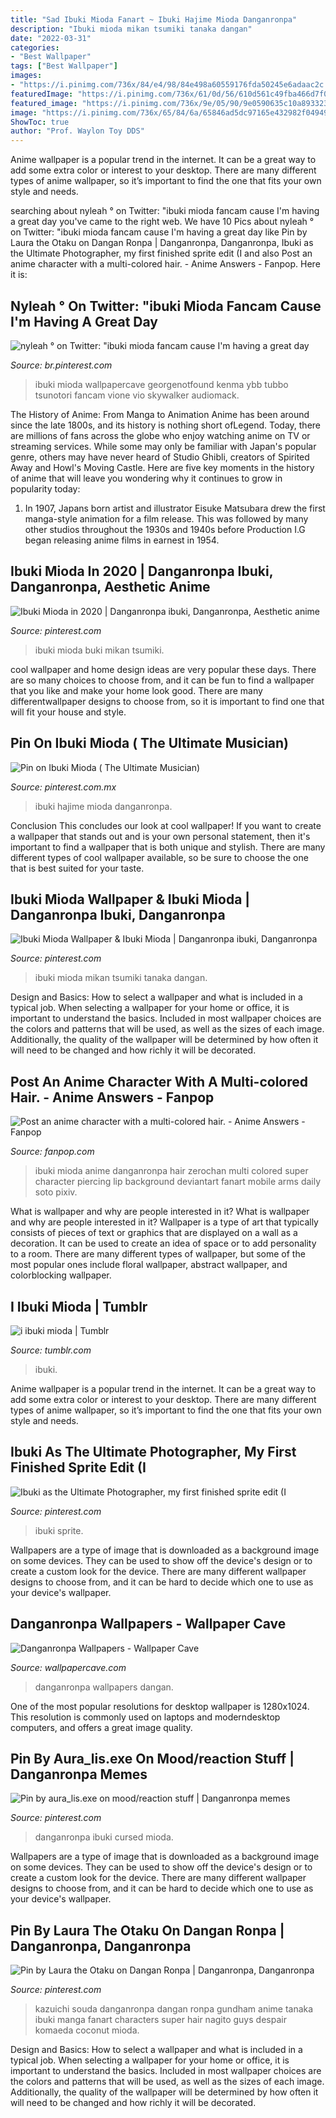 ```yaml
---
title: "Sad Ibuki Mioda Fanart ~ Ibuki Hajime Mioda Danganronpa"
description: "Ibuki mioda mikan tsumiki tanaka dangan"
date: "2022-03-31"
categories:
- "Best Wallpaper"
tags: ["Best Wallpaper"]
images:
- "https://i.pinimg.com/736x/84/e4/98/84e498a60559176fda50245e6adaac2c.jpg"
featuredImage: "https://i.pinimg.com/736x/61/0d/56/610d561c49fba466d7f004b58b85dd74--hot-anime-anime-guys.jpg"
featured_image: "https://i.pinimg.com/736x/9e/05/90/9e0590635c10a8933235140217a49732.jpg"
image: "https://i.pinimg.com/736x/65/84/6a/65846ad5dc97165e432982f04949a8fc.jpg"
ShowToc: true
author: "Prof. Waylon Toy DDS"
---
```



Anime wallpaper is a popular trend in the internet. It can be a great way to add some extra color or interest to your desktop. There are many different types of anime wallpaper, so it’s important to find the one that fits your own style and needs.

	

		
searching about nyleah ° on Twitter: &quot;ibuki mioda fancam cause I&#039;m having a great day you've came to the right web. We have 10 Pics about nyleah ° on Twitter: &quot;ibuki mioda fancam cause I&#039;m having a great day like Pin by Laura the Otaku on Dangan Ronpa | Danganronpa, Danganronpa, Ibuki as the Ultimate Photographer, my first finished sprite edit (I and also Post an anime character with a multi-colored hair. - Anime Answers - Fanpop. Here it is:
		
    
## Nyleah ° On Twitter: &quot;ibuki Mioda Fancam Cause I&#039;m Having A Great Day

<img loading=lazy src="https://i.pinimg.com/736x/65/84/6a/65846ad5dc97165e432982f04949a8fc.jpg" onerror="this.onerror=null;this.src='https://tse2.mm.bing.net/th?id=OIP.lEQkGD8TSFafyxdt1Olr2wHaHa&amp;pid=15.1';" alt="nyleah ° on Twitter: &quot;ibuki mioda fancam cause I&#039;m having a great day">

_Source: br.pinterest.com_

>ibuki mioda wallpapercave georgenotfound kenma ybb tubbo tsunotori fancam vione vio skywalker audiomack. 

	

The History of Anime: From Manga to Animation
Anime has been around since the late 1800s, and its history is nothing short ofLegend. Today, there are millions of fans across the globe who enjoy watching anime on TV or streaming services. While some may only be familiar with Japan's popular genre, others may have never heard of Studio Ghibli, creators of Spirited Away and Howl's Moving Castle. Here are five key moments in the history of anime that will leave you wondering why it continues to grow in popularity today:
1) In 1907, Japans born artist and illustrator Eisuke Matsubara drew the first manga-style animation for a film release. This was followed by many other studios throughout the 1930s and 1940s before Production I.G began releasing anime films in earnest in 1954.

    
## Ibuki Mioda In 2020 | Danganronpa Ibuki, Danganronpa, Aesthetic Anime

<img loading=lazy src="https://i.pinimg.com/736x/9e/05/90/9e0590635c10a8933235140217a49732.jpg" onerror="this.onerror=null;this.src='https://tse1.mm.bing.net/th?id=OIP.MJNWhKWYsB4vrX6o0QxxrQHaKP&amp;pid=15.1';" alt="Ibuki Mioda in 2020 | Danganronpa ibuki, Danganronpa, Aesthetic anime">

_Source: pinterest.com_

>ibuki mioda buki mikan tsumiki. 

	

cool wallpaper and home design ideas are very popular these days. There are so many choices to choose from, and it can be fun to find a wallpaper that you like and make your home look good. There are many differentwallpaper designs to choose from, so it is important to find one that will fit your house and style.

    
## Pin On Ibuki Mioda ( The Ultimate Musician)

<img loading=lazy src="https://i.pinimg.com/736x/51/ab/5f/51ab5f79fadfc12e4ac5ba011021722c.jpg" onerror="this.onerror=null;this.src='https://tse1.mm.bing.net/th?id=OIP.p3LQHaUKptUY02orK-dYWgHaFo&amp;pid=15.1';" alt="Pin on Ibuki Mioda ( The Ultimate Musician)">

_Source: pinterest.com.mx_

>ibuki hajime mioda danganronpa. 

	

Conclusion
This concludes our look at cool wallpaper! If you want to create a wallpaper that stands out and is your own personal statement, then it's important to find a wallpaper that is both unique and stylish. There are many different types of cool wallpaper available, so be sure to choose the one that is best suited for your taste.

    
## Ibuki Mioda Wallpaper &amp; Ibuki Mioda | Danganronpa Ibuki, Danganronpa

<img loading=lazy src="https://i.pinimg.com/736x/02/77/44/027744864af5ea610cdd9c4e6a3f6db2.jpg" onerror="this.onerror=null;this.src='https://tse2.mm.bing.net/th?id=OIP.b0kE2DqKuhB6JvKBHdN5ewHaPA&amp;pid=15.1';" alt="Ibuki Mioda Wallpaper &amp; Ibuki Mioda | Danganronpa ibuki, Danganronpa">

_Source: pinterest.com_

>ibuki mioda mikan tsumiki tanaka dangan. 

	

Design and Basics: How to select a wallpaper and what is included in a typical job.
When selecting a wallpaper for your home or office, it is important to understand the basics. Included in most wallpaper choices are the colors and patterns that will be used, as well as the sizes of each image. Additionally, the quality of the wallpaper will be determined by how often it will need to be changed and how richly it will be decorated.

    
## Post An Anime Character With A Multi-colored Hair. - Anime Answers - Fanpop

<img loading=lazy src="http://images6.fanpop.com/image/answers/531000/531707_1399851423237_212_300.jpg" onerror="this.onerror=null;this.src='https://tse1.mm.bing.net/th?id=OIP.CQkvRUsJoBph2G1tvPE4AQHaKe&amp;pid=15.1';" alt="Post an anime character with a multi-colored hair. - Anime Answers - Fanpop">

_Source: fanpop.com_

>ibuki mioda anime danganronpa hair zerochan multi colored super character piercing lip background deviantart fanart mobile arms daily soto pixiv. 

	

What is wallpaper and why are people interested in it?
What is wallpaper and why are people interested in it?
Wallpaper is a type of art that typically consists of pieces of text or graphics that are displayed on a wall as a decoration. It can be used to create an idea of space or to add personality to a room. There are many different types of wallpaper, but some of the most popular ones include floral wallpaper, abstract wallpaper, and colorblocking wallpaper.

    
## I Ibuki Mioda | Tumblr

<img loading=lazy src="https://66.media.tumblr.com/69a97f5b50c291b6ba45fed64b0fcd52/tumblr_ps5jtrbiGg1wngm66o2_500.jpg" onerror="this.onerror=null;this.src='https://tse3.mm.bing.net/th?id=OIP.LHjsh4W844cSSZKL5QtOeQHaEk&amp;pid=15.1';" alt="i ibuki mioda | Tumblr">

_Source: tumblr.com_

>ibuki. 

	

Anime wallpaper is a popular trend in the internet. It can be a great way to add some extra color or interest to your desktop. There are many different types of anime wallpaper, so it’s important to find the one that fits your own style and needs.

    
## Ibuki As The Ultimate Photographer, My First Finished Sprite Edit (I

<img loading=lazy src="https://i.pinimg.com/736x/84/e4/98/84e498a60559176fda50245e6adaac2c.jpg" onerror="this.onerror=null;this.src='https://tse2.mm.bing.net/th?id=OIP.Q_zeZI4_y-xGPk2Z71kXMwHaGy&amp;pid=15.1';" alt="Ibuki as the Ultimate Photographer, my first finished sprite edit (I">

_Source: pinterest.com_

>ibuki sprite. 

	

Wallpapers are a type of image that is downloaded as a background image on some devices. They can be used to show off the device's design or to create a custom look for the device. There are many different wallpaper designs to choose from, and it can be hard to decide which one to use as your device's wallpaper.

    
## Danganronpa Wallpapers - Wallpaper Cave

<img loading=lazy src="https://wallpapercave.com/wp/wp1865306.jpg" onerror="this.onerror=null;this.src='https://tse4.mm.bing.net/th?id=OIP.ZrSVn-n_DSqI7ahkEQcTDAHaEK&amp;pid=15.1';" alt="Danganronpa Wallpapers - Wallpaper Cave">

_Source: wallpapercave.com_

>danganronpa wallpapers dangan. 

	

One of the most popular resolutions for desktop wallpaper is 1280x1024. This resolution is commonly used on laptops and moderndesktop computers, and offers a great image quality.

    
## Pin By Aura_lis.exe On Mood/reaction Stuff | Danganronpa Memes

<img loading=lazy src="https://i.pinimg.com/736x/85/64/90/856490f54c562eeff7fdfdfaf43aced7.jpg" onerror="this.onerror=null;this.src='https://tse4.mm.bing.net/th?id=OIP.L02k_ak4hap5gfvoNp33FAHaG3&amp;pid=15.1';" alt="Pin by aura_lis.exe on mood/reaction stuff | Danganronpa memes">

_Source: pinterest.com_

>danganronpa ibuki cursed mioda. 

	

Wallpapers are a type of image that is downloaded as a background image on some devices. They can be used to show off the device's design or to create a custom look for the device. There are many different wallpaper designs to choose from, and it can be hard to decide which one to use as your device's wallpaper.

    
## Pin By Laura The Otaku On Dangan Ronpa | Danganronpa, Danganronpa

<img loading=lazy src="https://i.pinimg.com/736x/61/0d/56/610d561c49fba466d7f004b58b85dd74--hot-anime-anime-guys.jpg" onerror="this.onerror=null;this.src='https://tse4.mm.bing.net/th?id=OIP.NdQ55akwrV2NsEMi3k1z_AHaKQ&amp;pid=15.1';" alt="Pin by Laura the Otaku on Dangan Ronpa | Danganronpa, Danganronpa">

_Source: pinterest.com_

>kazuichi souda danganronpa dangan ronpa gundham anime tanaka ibuki manga fanart characters super hair nagito guys despair komaeda coconut mioda. 

	

Design and Basics: How to select a wallpaper and what is included in a typical job.
When selecting a wallpaper for your home or office, it is important to understand the basics. Included in most wallpaper choices are the colors and patterns that will be used, as well as the sizes of each image. Additionally, the quality of the wallpaper will be determined by how often it will need to be changed and how richly it will be decorated.

